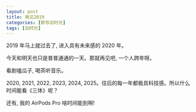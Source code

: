 ```yaml
---
layout: post
title: 再见2019
categories: [默写旧时光]
tags: [旧时光]
---
```


2019 年马上就过去了, 进入具有未来感的 2020 年。

今天和明天也只是普普通通的一天。那就再见吧, 一个人跨年呀。

看剧嗑瓜子, 喝茶听音乐。

2020, 2021, 2022, 2023, 2024, 2025。往后的每一年都极具科技感。所以什么时间能看《三体》呢？

还有, 我的 AirPods Pro 啥时间能到啊!
